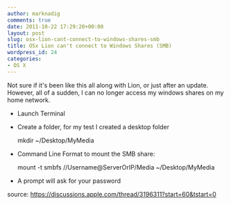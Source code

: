 ```yaml
---
author: marknadig
comments: true
date: 2011-10-22 17:29:20+00:00
layout: post
slug: osx-lion-cant-connect-to-windows-shares-smb
title: OSx Lion can't connect to Windows Shares (SMB)
wordpress_id: 24
categories:
- OS X
---
```


Not sure if it's been like this all along with Lion, or just after an update. However, all of a sudden, I can no longer access my windows shares on my home network.
  

- Launch Terminal  

- Create a folder, for my test I created a desktop folder  

   mkdir ~/Desktop/MyMedia  

- Command Line Format to mount the SMB share:  

   mount -t smbfs //Username@ServerOrIP/Media ~/Desktop/MyMedia  

- A prompt will ask for your password  

  

source: https://discussions.apple.com/thread/3196311?start=60&tstart=0
